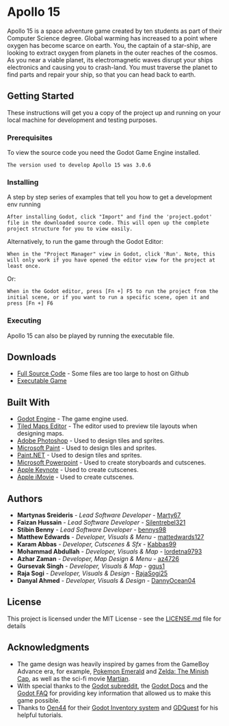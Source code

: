 # Apollo 15

Apollo 15 is a space adventure game created by ten students as part of their Computer Science degree.
Global warming has increased to a point where oxygen has become scarce on earth. You, the captain of a star-ship, are looking to extract oxygen from planets in the outer reaches of the cosmos. As you near a viable planet, its electromagnetic waves disrupt your ships electronics and causing you to crash-land. You must traverse the planet to find parts and repair your ship, so that you can head back to earth.

## Getting Started

These instructions will get you a copy of the project up and running on your local machine for development and testing purposes.

### Prerequisites

To view the source code you need the Godot Game Engine installed.

```
The version used to develop Apollo 15 was 3.0.6
```

### Installing

A step by step series of examples that tell you how to get a development env running

```
After installing Godot, click "Import" and find the 'project.godot' file in the downloaded source code. This will open up the complete project structure for you to view easily.
```
Alternatively, to run the game through the Godot Editor:

```
When in the "Project Manager" view in Godot, click 'Run'. Note, this will only work if you have opened the editor view for the project at least once.
```
Or:
```
When in the Godot editor, press [Fn +] F5 to run the project from the initial scene, or if you want to run a specific scene, open it and press [Fn +] F6
```

### Executing

Apollo 15 can also be played by running the executable file.

## Downloads

* [Full Source Code](https://www.filehosting.org/file/details/790469/Game1.1Final.zip) - Some files are too large to host on Github
* [Executable Game](https://www.filehosting.org/file/details/790466/280319Apollo15.zip)

## Built With

* [Godot Engine](https://godotengine.org/download/) - The game engine used.
* [Tiled Maps Editor](https://www.mapeditor.org/) - The editor used to preview tile layouts when designing maps.
* [Adobe Photoshop](https://www.adobe.com/uk/products/photoshop.html) - Used to design tiles and sprites.
* [Microsoft Paint](https://support.microsoft.com/en-gb/help/4027344/windows-10-get-microsoft-paint) - Used to design tiles and sprites.
* [Paint.NET](https://www.getpaint.net/index.html) - Used to design tiles and sprites.
* [Microsoft Powerpoint](https://products.office.com/en-gb/powerpoint) - Used to create storyboards and cutscenes.
* [Apple Keynote](https://www.apple.com/keynote/) - Used to create cutscenes.
* [Apple iMovie](https://www.apple.com/imovie/) - Used to create cutscenes.

## Authors

* **Martynas Sreideris** - *Lead Software Developer* - [Marty67](https://github.com/Marty67)
* **Faizan Hussain** - *Lead Software Developer* - [Silentrebel321](https://github.com/Silentrebel321)
* **Stibin Benny** - *Lead Software Developer* - [bennys98](https://github.com/bennys98)
* **Matthew Edwards** - *Developer, Visuals & Menu* - [mattedwards127](https://github.com/mattedwards127)
* **Karam Abbas** - *Developer, Cutscenes & Sfx* - [Kabbas99](https://github.com/Kabbas99)
* **Mohammad Abdullah** - *Developer, Visuals & Map* - [lordetna9793](https://github.com/lordetna9793)
* **Azhar Zaman** - *Developer, Map Design & Menu* - [az4726](https://github.com/az4726)
* **Gursevak Singh** - *Developer, Visuals & Map* - [ggus1](https://github.com/ggus1)
* **Raja Sogi** - *Developer, Visuals & Design* - [RajaSogi25](https://github.com/RajaSogi25)
* **Danyal Ahmed** - *Developer, Visuals & Design* - [DannyOcean04](https://github.com/DannyOcean04)

## License

This project is licensed under the MIT License - see the [LICENSE.md](LICENSE.md) file for details

## Acknowledgments

* The game design was heavily inspired by games from the GameBoy Advance era, for example, [Pokemon Emerald](https://en.wikipedia.org/wiki/Pok%C3%A9mon_Emerald) and [Zelda: The Minish Cap](https://en.wikipedia.org/wiki/The_Legend_of_Zelda:_The_Minish_Cap), as well as the sci-fi movie [Martian](https://en.wikipedia.org/wiki/The_Martian_(film)).
* With special thanks to the [Godot subreddit](https://www.reddit.com/r/godot), the [Godot Docs](https://docs.godotengine.org/en/3.0/getting_started/step_by_step/intro_to_the_editor_interface.html) and the [Godot FAQ](https://github.com/godotengine/godot-docs/blob/master/about/faq.rst) for providing key information that allowed us to make this game possible.
* Thanks to [Oen44](https://github.com/Oen44) for their [Godot Inventory system](https://github.com/Oen44/Godot-Inventory) and [GDQuest](https://www.youtube.com/channel/UCxboW7x0jZqFdvMdCFKTMsQ) for his helpful tutorials.

